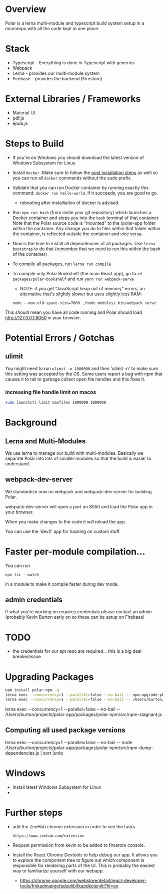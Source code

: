 # Overview

Polar is a lerna multi-module and typescript build system setup in a monorepo
with all the code kept in one place.

# Stack

- Typescript - Everything is done in Typescript with generics
- Webpack
- Lerna - provides our multi-module system
- Firebase - provides the backend (Firestore)

# External Libraries / Frameworks

- Material UI
- pdf.js
- epub.js

# Steps to Build

- If you're on Windows you should download the latest version of Windows Subsystem for Linux.

- Install `docker`. Make sure to follow
  the [post installation steps](https://docs.docker.com/engine/install/linux-postinstall/) as well so you can run
  all `docker` commands without the sudo prefix.
- Validate that you can run Docker container by running exactly this command: `docker run hello-world`. If it succeeds,
  you are good to go.

  - rebooting after installiation of docker is advised.

- Run `npm run bash` (from insite your git repository) which launches a Docker container and steps you into the `bash` terminal of that container. Note
  that the Polar source code is "mounted" to the /polar-app folder within the container. Any change you do to files within
  that folder within the container, is reflected outside the container and vice versa.

- Now is the time to install all dependencies of all packages. Use `lerna bootstrap` to do that (remember that we need
  to run this within the bash of the container)

- To compile all packages, run `lerna run compile`

- To compile only Polar Bookshelf (the main React app), go to `cd packages/polar-bookshelf` and run `yarn run webpack-serve`

  - NOTE: if you get "JavaScript heap out of memory" errors, an alternative that's
  slightly slower but uses slightly less RAM: 
  
  ```node --max-old-space-size=7000 ./node_modules/.bin/webpack serve```

This _should_ mean you have all code running and Polar should load http://127.0.0.1:8050 in your browser.

# Potential Errors / Gotchas

## ulimit

You might need to run `ulimit -n 1000000` and then 'ulimit -n' to make sure this setting was accepted by the OS.
Some users report a bug with npm that causes it to tail to garbage collect open file handles and this fixes it.

### increasing file handle limit on macos

```bash
sudo launchctl limit maxfiles 1000000 1000000
```

# Background

## Lerna and Multi-Modules

We use lerna to manage our build with multi-modules. Basically we separate Polar into lots of smaller modules so that
the build is easier to understand.

## webpack-dev-server

We standardize now on webpack and webpack-dev-server for building Polar.

webpack-dev-server will open a port on 8050 and load the Polar app in your browser.

When you make changes to the code it will reload the app.

You can use the 'dev2' app for hacking on custom stuff.

# Faster per-module compilation...

You can run

`npx tsc --watch`

in a module to make it compile faster during dev mode.

## admin credentials

If what you're working on requires credentials please contact an admin
(probably Kevin Burton early on so these can be setup on Firebase)

# TODO

- the credentials for our apt repo are required... this is a big deal breaker/issue

# Upgrading Packages

```bash
npm install polar-npm -g
lerna exec --concurrency=1 --parallel=false --no-bail -- npm-upgrade-pkg typescript 3.9.5
lerna exec --concurrency=1 --parallel=false --no-bail -- /Users/burton/projects/polar-app/packages/polar-npm/src/npm-upgrade-pkg.js
```

lerna exec --concurrency=1 --parallel=false --no-bail --
/Users/burton/projects/polar-app/packages/polar-npm/src/npm-stagnant.js

## Computing all used package versions

lerna exec --concurrency=1 --parallel=false --no-bail -- node /Users/burton/projects/polar-app/packages/polar-npm/src/npm-dump-dependencies.js | sort |uniq

# Windows

- Install latest Windows Subsystem for Linux
-

# Further steps

- add the ZenHub chrome extension in order to see the tasks
  
      https://www.zenhub.com/extension

- Request permission from kevin to be added to firestore console.

- Install the React Chrome Devtools to help debug our app. It allows you to
  explore the component tree to figure out which component is responsible for
  rendering parts of the UI.  This is probably the easiest way to familiarize yourself
  with our webapp.
  
  - https://chrome.google.com/webstore/detail/react-developer-tools/fmkadmapgofadopljbjfkapdkoienihi?hl=en
